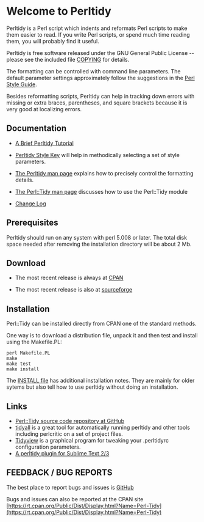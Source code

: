 # Welcome to Perltidy

Perltidy is a Perl script which indents and reformats Perl scripts to make them
easier to read.  If you write Perl scripts, or spend much time
reading them, you will probably find it useful.

Perltidy is free software released under the GNU General Public
License -- please see the included file [COPYING](../COPYING) for details.

The formatting can be controlled with command line parameters.  The default
parameter settings approximately follow the suggestions in the
[Perl Style Guide](https://perldoc.perl.org/perlstyle.html).

Besides reformatting scripts, Perltidy can help in tracking
down errors with missing or extra braces, parentheses, and square brackets
because it is very good at localizing errors.

## Documentation

- [A Brief Perltidy Tutorial](./tutorial.html)

- [Perltidy Style Key](./stylekey.html) will help
 in methodically selecting a set of style parameters.

- [The Perltidy man page](./perltidy.html) explains how
to precisely control the formatting details.

- [The Perl::Tidy man page](./Tidy.html) discusses how to use the Perl::Tidy module

- [Change Log](./ChangeLog.html)


## Prerequisites

Perltidy should run on any system with perl 5.008 or later.
The total disk space needed after removing the installation directory will be
about 2 Mb.


## Download


- The most recent release is always at [CPAN](https://metacpan.org/release/Perl-Tidy)

- The most recent release is also at [sourceforge](https://sourceforge.net/projects/perltidy/)


## Installation

Perl::Tidy can be installed directly from CPAN one of the standard methods.

One way is to download a distribution file, unpack it and then 
test and install using the Makefile.PL:

    perl Makefile.PL
    make
    make test
    make install

The [INSTALL file](./INSTALL.html) has additional installation notes. They
are mainly for older sytems but also tell how to use perltidy without doing an installation.

## Links

 - [Perl::Tidy source code repository at GitHub](https://github.com/perltidy/perltidy)
 - [tidyall](https://metacpan.org/pod/distribution/Code-TidyAll/bin/tidyall) is a great tool for automatically running perltidy and other tools including perlcritic on a set of project files.
 - [Tidyview](http://sourceforge.net/projects/tidyview) is a graphical program for tweaking your .perltidyrc configuration parameters.
 - [A perltidy plugin for Sublime Text 2/3](https://github.com/vifo/SublimePerlTidy)


## FEEDBACK / BUG REPORTS

The best place to report bugs and issues is [GitHub](https://github.com/perltidy/perltidy/issues)

Bugs and issues can also be reported at the CPAN site [https://rt.cpan.org/Public/Dist/Display.html?Name=Perl-Tidy](https://rt.cpan.org/Public/Dist/Display.html?Name=Perl-Tidy)
